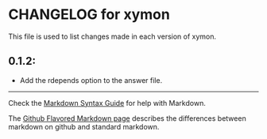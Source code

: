 # CHANGELOG for xymon

This file is used to list changes made in each version of xymon.

## 0.1.2:

* Add the rdepends option to the answer file.

- - -
Check the [Markdown Syntax Guide](http://daringfireball.net/projects/markdown/syntax) for help with Markdown.

The [Github Flavored Markdown page](http://github.github.com/github-flavored-markdown/) describes the differences between markdown on github and standard markdown.
